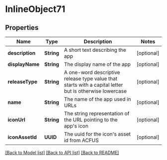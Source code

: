 # InlineObject71

## Properties
Name | Type | Description | Notes
------------ | ------------- | ------------- | -------------
**description** | **String** | A short text describing the app | [optional] 
**displayName** | **String** | The display name of the app | [optional] 
**releaseType** | **String** | A one-word descriptive release type value that starts with a capital letter but is otherwise lowercase | [optional] 
**name** | **String** | The name of the app used in URLs | [optional] 
**iconUrl** | **String** | The string representation of the URL pointing to the app&#39;s icon | [optional] 
**iconAssetId** | **UUID** | The uuid for the icon&#39;s asset id from ACFUS | [optional] 

[[Back to Model list]](../README.md#documentation-for-models) [[Back to API list]](../README.md#documentation-for-api-endpoints) [[Back to README]](../README.md)


